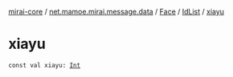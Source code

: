 [mirai-core](../../../index.md) / [net.mamoe.mirai.message.data](../../index.md) / [Face](../index.md) / [IdList](index.md) / [xiayu](./xiayu.md)

# xiayu

`const val xiayu: `[`Int`](https://kotlinlang.org/api/latest/jvm/stdlib/kotlin/-int/index.html)